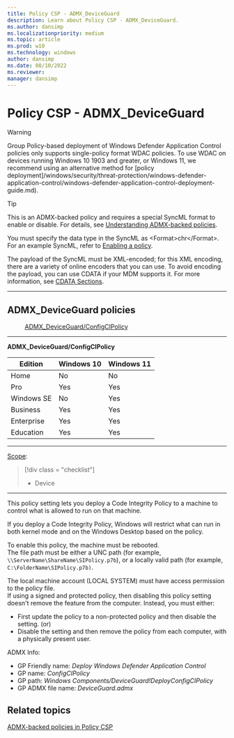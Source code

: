 ```yaml
---
title: Policy CSP - ADMX_DeviceGuard
description: Learn about Policy CSP - ADMX_DeviceGuard.
ms.author: dansimp
ms.localizationpriority: medium
ms.topic: article
ms.prod: w10
ms.technology: windows
author: dansimp
ms.date: 08/10/2022
ms.reviewer: 
manager: dansimp
---
```


# Policy CSP - ADMX_DeviceGuard

> [!WARNING]
> Group Policy-based deployment of Windows Defender Application Control policies only supports single-policy format WDAC policies. To use WDAC on devices running Windows 10 1903 and greater, or Windows 11, we recommend using an alternative method for [policy deployment]/windows/security/threat-protection/windows-defender-application-control/windows-defender-application-control-deployment-guide.md).

> [!TIP]
> This is an ADMX-backed policy and requires a special SyncML format to enable or disable.  For details, see [Understanding ADMX-backed policies](./understanding-admx-backed-policies.md).
> 
> You must specify the data type in the SyncML as &lt;Format&gt;chr&lt;/Format&gt;. For an example SyncML, refer to [Enabling a policy](./understanding-admx-backed-policies.md#enabling-a-policy).
> 
> The payload of the SyncML must be XML-encoded; for this XML encoding, there are a variety of online encoders that you can use. To avoid encoding the payload, you can use CDATA if your MDM supports it.  For more information, see [CDATA Sections](http://www.w3.org/TR/REC-xml/#sec-cdata-sect).

<hr/>

<!--Policies-->
## ADMX_DeviceGuard policies  

<dl>
  <dd>
    <a href="#admx-deviceguard-configcipolicy">ADMX_DeviceGuard/ConfigCIPolicy</a>
  </dd>
</dl>


<hr/>

<!--Policy-->
<a href="" id="admx-deviceguard-configcipolicy"></a>**ADMX_DeviceGuard/ConfigCIPolicy**  

<!--SupportedSKUs-->

|Edition|Windows 10|Windows 11|
|--- |--- |--- |
|Home|No|No|
|Pro|Yes|Yes|
|Windows SE|No|Yes|
|Business|Yes|Yes|
|Enterprise|Yes|Yes|
|Education|Yes|Yes|

<!--/SupportedSKUs-->
<hr/>

<!--Scope-->
[Scope](./policy-configuration-service-provider.md#policy-scope):

> [!div class = "checklist"]
> * Device

<hr/>

<!--/Scope-->
<!--Description-->
This policy setting lets you deploy a Code Integrity Policy to a machine to control what is allowed to run on that machine.  

If you deploy a Code Integrity Policy, Windows will restrict what can run in both kernel mode and on the Windows Desktop based on the policy. 

To enable this policy, the machine must be rebooted.  
The file path must be either a UNC path (for example, `\\ServerName\ShareName\SIPolicy.p7b`),
or a locally valid path (for example, `C:\FolderName\SIPolicy.p7b)`. 

The local machine account (LOCAL SYSTEM) must have access permission to the policy file.    
If using a signed and protected policy, then disabling this policy setting doesn't remove the feature from the computer. Instead, you must either: 

- First update the policy to a non-protected policy and then disable the setting. (or)  
- Disable the setting and then remove the policy from each computer, with a physically present user.

<!--/Description-->

<!--ADMXBacked-->
ADMX Info:  
-   GP Friendly name: *Deploy Windows Defender Application Control*
-   GP name: *ConfigCIPolicy*
-   GP path: *Windows Components/DeviceGuard!DeployConfigCIPolicy*
-   GP ADMX file name: *DeviceGuard.admx*

<!--/ADMXBacked-->
<!--/Policy-->


<!--/Policies-->

## Related topics

[ADMX-backed policies in Policy CSP](./policies-in-policy-csp-admx-backed.md)

